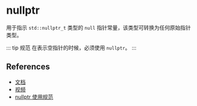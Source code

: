 # nullptr

用于指示 `std::nullptr_t` 类型的 `null` 指针常量，该类型可转换为任何原始指针类型。

::: tip 规范
在表示空指针的时候，必须使用 `nullptr`。
:::

## References

- [文档](https://learn.microsoft.com/zh-cn/cpp/cpp/nullptr?view=msvc-160)
- [视频](https://www.bilibili.com/video/BV1KM4y1F7tR/?p=114&spm_id_from=pageDriver&vd_source=4f7b160f9f2a17e79bd4ab2785a8d769)
- [nullptr 使用规范](https://zh-google-styleguide.readthedocs.io/en/latest/google-cpp-styleguide/others/#nullptr-null)
